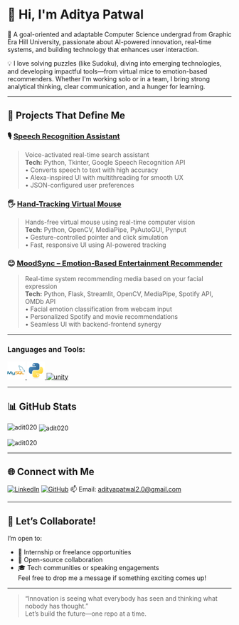 # 👋 Hi, I'm Aditya Patwal

🎯 A goal-oriented and adaptable Computer Science undergrad from Graphic Era Hill University, passionate about AI-powered innovation, real-time systems, and building technology that enhances user interaction.

💡 I love solving puzzles (like Sudoku), diving into emerging technologies, and developing impactful tools—from virtual mice to emotion-based recommenders. Whether I'm working solo or in a team, I bring strong analytical thinking, clear communication, and a hunger for learning.

---

## 🚀 Projects That Define Me

### 🎙️ [Speech Recognition Assistant](https://github.com/Adit020/speech-recognition-assistant)
> Voice-activated real-time search assistant  
**Tech:** Python, Tkinter, Google Speech Recognition API  
• Converts speech to text with high accuracy  
• Alexa-inspired UI with multithreading for smooth UX  
• JSON-configured user preferences  

### 🖐️ [Hand-Tracking Virtual Mouse](https://github.com/Adit020/virtual-mouse)
> Hands-free virtual mouse using real-time computer vision  
**Tech:** Python, OpenCV, MediaPipe, PyAutoGUI, Pynput  
• Gesture-controlled pointer and click simulation  
• Fast, responsive UI using AI-powered tracking  

### 😊 [MoodSync – Emotion-Based Entertainment Recommender](https://github.com/Adit020/moodsync)
> Real-time system recommending media based on your facial expression  
**Tech:** Python, Flask, Streamlit, OpenCV, MediaPipe, Spotify API, OMDb API  
• Facial emotion classification from webcam input  
• Personalized Spotify and movie recommendations  
• Seamless UI with backend-frontend synergy  

---

<p align="left">
</p>

<h3 align="left">Languages and Tools:</h3>
<p align="left"> <a href="https://www.mysql.com/" target="_blank" rel="noreferrer"> <img src="https://raw.githubusercontent.com/devicons/devicon/master/icons/mysql/mysql-original-wordmark.svg" alt="mysql" width="40" height="40"/> </a> <a href="https://www.python.org" target="_blank" rel="noreferrer"> <img src="https://raw.githubusercontent.com/devicons/devicon/master/icons/python/python-original.svg" alt="python" width="40" height="40"/> </a> <a href="https://unity.com/" target="_blank" rel="noreferrer"> <img src="https://www.vectorlogo.zone/logos/unity3d/unity3d-icon.svg" alt="unity" width="40" height="40"/> </a> </p>

---

## 📊 GitHub Stats

<p><img align="left" src="https://github-readme-stats.vercel.app/api/top-langs?username=adit020&show_icons=true&locale=en&layout=compact" alt="adit020" /></p>

<p>&nbsp;<img align="center" src="https://github-readme-stats.vercel.app/api?username=adit020&show_icons=true&locale=en" alt="adit020" /></p>

<p><img align="center" src="https://github-readme-streak-stats.herokuapp.com/?user=adit020&" alt="adit020" /></p>

---

## 🌐 Connect with Me

[![LinkedIn](https://img.shields.io/badge/-LinkedIn-blue?style=flat-square&logo=Linkedin&logoColor=white&link=https://linkedin.com/in/paditya20)](https://linkedin.com/in/paditya20)
[![GitHub](https://img.shields.io/badge/-GitHub-181717?style=flat-square&logo=github&logoColor=white&link=https://github.com/Adit020)](https://github.com/Adit020)
📫 Email: [adityapatwal2.0@gmail.com](mailto:adityapatwal2.0@gmail.com)

---

## 💬 Let’s Collaborate!

I’m open to:
- 💼 Internship or freelance opportunities
- 🤝 Open-source collaboration
- 🎓 Tech communities or speaking engagements  
Feel free to drop me a message if something exciting comes up!

---

> “Innovation is seeing what everybody has seen and thinking what nobody has thought.”  
Let’s build the future—one repo at a time.
